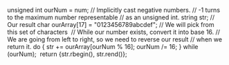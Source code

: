 unsigned int ourNum = num;
// Implicitly cast negative numbers.
// -1 turns to the maximum number representable
// as an unsigned int.
string str; // Our result
char ourArray[17] = "0123456789abcdef"; // We will pick from this set of characters
​
// While our number exists, convert it into base 16.
// We are going from left to right, so we need to reverse our result
// when we return it.
do {
str += ourArray[ourNum % 16];
ourNum /= 16;
} while (ourNum);
​
return {str.rbegin(), str.rend()};